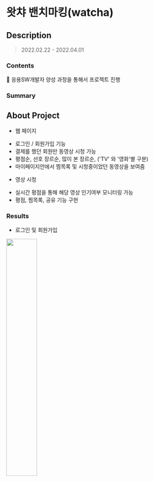 # 왓챠 밴치마킹(watcha)

## Description
> 2022.02.22 - 2022.04.01

### Contents
📌 응용SW개발자 양성 과정을 통해서 프로젝트 진행

### Summary

## About Project
* 웹 페이지
 - 로그인 / 회원가입 기능
 - 결제를 했던 회원만 동영상 시청 가능
 - 평점순, 선호 장르순, 많이 본 장르순, ('TV' 와 '영화'별 구분)
 - 마이페이지안에서 찜목록 및 시청중이었던 동영상을 보여줌

* 영상 시청
 - 실시간 평점을 통해 해당 영상 인기여부 모니터링 가능
 - 평점, 찜목록, 공유 기능 구현

### Results
* 로그인 및 회원가입
<img src="C:\Users\cksdn\Desktop\왓챠_프로젝트_ppt관련\login.png" width="40%">
